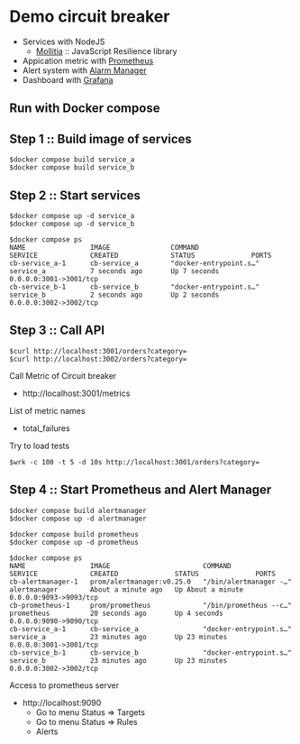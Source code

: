 # Demo circuit breaker
* Services with NodeJS
  * [Mollitia](https://genesys.github.io/mollitia/) :: JavaScript Resilience library
* Appication metric with [Prometheus](https://prometheus.io/)
* Alert system with [Alarm Manager](https://prometheus.io/docs/alerting/latest/alertmanager/)
* Dashboard with [Grafana](https://grafana.com/)

## Run with Docker compose

## Step 1 :: Build image of services
```
$docker compose build service_a
$docker compose build service_b
```

## Step 2 :: Start services
```
$docker compose up -d service_a
$docker compose up -d service_b

$docker compose ps
NAME                IMAGE               COMMAND                  SERVICE             CREATED             STATUS              PORTS
cb-service_a-1      cb-service_a        "docker-entrypoint.s…"   service_a           7 seconds ago       Up 7 seconds        0.0.0.0:3001->3001/tcp
cb-service_b-1      cb-service_b        "docker-entrypoint.s…"   service_b           2 seconds ago       Up 2 seconds        0.0.0.0:3002->3002/tcp
```

## Step 3 :: Call API
```
$curl http://localhost:3001/orders?category=
$curl http://localhost:3002/orders?category=
```

Call Metric of Circuit breaker
* http://localhost:3001/metrics

List of metric names
* total_failures


Try to load tests
```
$wrk -c 100 -t 5 -d 10s http://localhost:3001/orders?category=
```


## Step 4 :: Start Prometheus and Alert Manager
```
$docker compose build alertmanager
$docker compose up -d alertmanager

$docker compose build prometheus
$docker compose up -d prometheus

$docker compose ps
NAME                IMAGE                       COMMAND                  SERVICE             CREATED              STATUS              PORTS
cb-alertmanager-1   prom/alertmanager:v0.25.0   "/bin/alertmanager -…"   alertmanager        About a minute ago   Up About a minute   0.0.0.0:9093->9093/tcp
cb-prometheus-1     prom/prometheus             "/bin/prometheus --c…"   prometheus          20 seconds ago       Up 4 seconds        0.0.0.0:9090->9090/tcp
cb-service_a-1      cb-service_a                "docker-entrypoint.s…"   service_a           23 minutes ago       Up 23 minutes       0.0.0.0:3001->3001/tcp
cb-service_b-1      cb-service_b                "docker-entrypoint.s…"   service_b           23 minutes ago       Up 23 minutes       0.0.0.0:3002->3002/tcp
```

Access to prometheus server
* http://localhost:9090
  * Go to menu Status => Targets
  * Go to menu Status => Rules
  * Alerts

